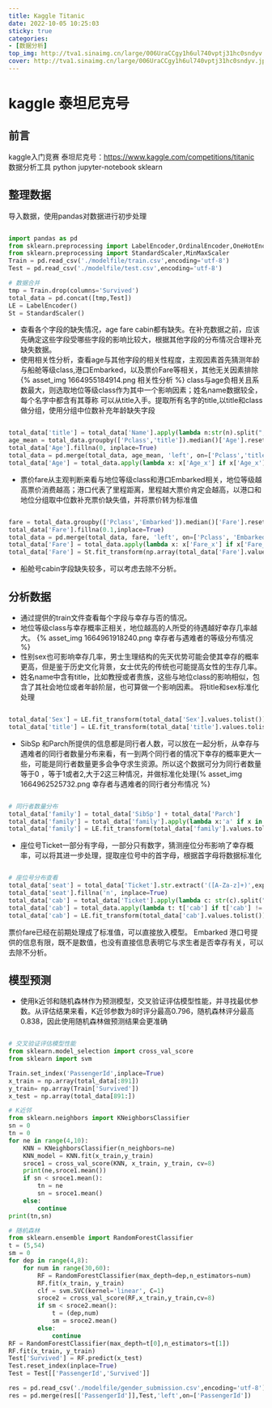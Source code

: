 ```yaml
---
title: Kaggle Titanic
date: 2022-10-05 10:25:03
sticky: true
categories:
- [数据分析]
top_img: http://tva1.sinaimg.cn/large/006UraCCgy1h6ul740vptj31hc0sndyv.jpg
cover: http://tva1.sinaimg.cn/large/006UraCCgy1h6ul740vptj31hc0sndyv.jpg
---
```

# kaggle 泰坦尼克号
## 前言
kaggle入门竞赛 泰坦尼克号：https://www.kaggle.com/competitions/titanic  
数据分析工具 python jupyter-notebook sklearn
## 整理数据
导入数据，使用pandas对数据进行初步处理
```python

import pandas as pd
from sklearn.preprocessing import LabelEncoder,OrdinalEncoder,OneHotEncoder
from sklearn.preprocessing import StandardScaler,MinMaxScaler
Train = pd.read_csv('./modelfile/train.csv',encoding='utf-8')
Test = pd.read_csv('./modelfile/test.csv',encoding='utf-8')

# 数据合并
tmp = Train.drop(columns='Survived')
total_data = pd.concat([tmp,Test])
LE = LabelEncoder()
St = StandardScaler()
```
+ 查看各个字段的缺失情况，age fare cabin都有缺失。在补充数据之前，应该先确定这些字段受哪些字段的影响比较大，根据其他字段的分布情况合理补充缺失数据。  
+ 使用相关性分析，查看age与其他字段的相关性程度，主观因素首先猜测年龄与船舱等级class,港口Embarked，以及票价Fare等相关，其他无关因素排除
{% asset_img 1664955184914.png 相关性分析 %}
class与age负相关且系数最大，则选取地位等级class作为其中一个影响因素；姓名name数据较全，每个名字中都含有其尊称 可以从title入手。提取所有名字的title,以title和class做分组，使用分组中位数补充年龄缺失字段
```python

total_data['title'] = total_data['Name'].apply(lambda n:str(n).split(",")[1].split(".")[0].replace(' ','').replace('Ms','Miss'))
age_mean = total_data.groupby(['Pclass','title']).median()['Age'].reset_index()
total_data['Age'].fillna(0, inplace=True)
total_data = pd.merge(total_data, age_mean, 'left', on=['Pclass','title'])
total_data['Age'] = total_data.apply(lambda x: x['Age_x'] if x['Age_x'] > 0 else x['Age_y'], axis=1)
```
+ 票价fare从主观判断来看与地位等级class和港口Embarked相关，地位等级越高票价消费越高；港口代表了里程距离，里程越大票价肯定会越高，以港口和地位分组取中位数补充票价缺失值，并将票价转为标准值
```python

fare = total_data.groupby(['Pclass','Embarked']).median()['Fare'].reset_index()
total_data['Fare'].fillna(0.1,inplace=True)
total_data = pd.merge(total_data, fare, 'left', on=['Pclass', 'Embarked'])
total_data['Fare'] = total_data.apply(lambda x: x['Fare_x'] if x['Fare_x'] > 0.1 and x['Fare_x'] == 0 else x['Fare_y'], axis=1)
total_data['Fare'] = St.fit_transform(np.array(total_data['Fare'].values.tolist()).reshape(-1,1))

```
+ 船舱号cabin字段缺失较多，可以考虑去除不分析。
## 分析数据
+ 通过提供的train文件查看每个字段与幸存与否的情况。
+ 地位等级class与幸存概率正相关，地位越高的人所受的待遇越好幸存几率越大。  {% asset_img 1664961918240.png 幸存者与遇难者的等级分布情况 %}
+ 性别sex也可影响幸存几率，男士生理结构的先天优势可能会使其幸存的概率更高，但是鉴于历史文化背景，女士优先的传统也可能提高女性的生存几率。
+ 姓名name中含有title，比如教授或者贵族，这些与地位class的影响相似，包含了其社会地位或者年龄阶层，也可算做一个影响因素。 将title和sex标准化处理
```python

total_data['Sex'] = LE.fit_transform(total_data['Sex'].values.tolist())
total_data['title'] = LE.fit_transform(total_data['title'].values.tolist())
```
+ SibSp 和Parch所提供的信息都是同行者人数，可以放在一起分析，从幸存与遇难者的同行者数量分布来看，有一到两个同行者的情况下幸存的概率更大一些，可能是同行者数量更多会争夺求生资源。所以这个数据可分为同行者数量等于0 ，等于1或者2,大于2这三种情况，并做标准化处理{% asset_img 1664962525732.png 幸存者与遇难者的同行者分布情况 %}
```python

# 同行者数量分布
total_data['family'] = total_data['SibSp'] + total_data['Parch']
total_data['family'] = total_data['family'].apply(lambda x:'a' if x in (1,2) else 'b' if x ==3 else 'c')
total_data['family'] = LE.fit_transform(total_data['family'].values.tolist())
```
+ 座位号Ticket一部分有字母，一部分只有数字，猜测座位分布影响了幸存概率，可以将其进一步处理，提取座位号中的首字母，根据首字母将数据标准化
```python

# 座位号分布查看
total_data['seat'] = total_data['Ticket'].str.extract('([A-Za-z]+)',expand=True)
total_data['seat'].fillna('n', inplace=True)
total_data['cab'] = total_data['Ticket'].apply(lambda c: str(c).split("/")[0] if "/" in str(c) else 'n')
total_data['cab'] = total_data.apply(lambda t: t['cab'] if t['cab'] != 'n' else 's' if t['seat'] != 'n' else 'num',axis=1)
total_data['cab'] = LE.fit_transform(total_data['cab'].values.tolist())
```
票价fare已经在前期处理成了标准值，可以直接放入模型。
Embarked 港口号提供的信息有限，既不是数值，也没有直接信息表明它与求生者是否幸存有关，可以去除不分析。
## 模型预测
+ 使用k近邻和随机森林作为预测模型，交叉验证评估模型性能，并寻找最优参数。从评估结果来看，K近邻参数为8时评分最高0.796，随机森林评分最高0.838，因此使用随机森林做预测结果会更准确

```python

# 交叉验证评估模型性能
from sklearn.model_selection import cross_val_score
from sklearn import svm

Train.set_index('PassengerId',inplace=True)
x_train = np.array(total_data[:891])
y_train= np.array(Train['Survived'])
x_test = np.array(total_data[891:])

# K近邻
from sklearn.neighbors import KNeighborsClassifier
sn = 0
tn = 0
for ne in range(4,10):
    KNN = KNeighborsClassifier(n_neighbors=ne)
    KNN_model = KNN.fit(x_train,y_train)
    sroce1 = cross_val_score(KNN, x_train, y_train, cv=8)
    print(ne,sroce1.mean())
    if sn < sroce1.mean():
        tn = ne
        sn = sroce1.mean()
    else:
        continue
print(tn,sn)

# 随机森林
from sklearn.ensemble import RandomForestClassifier
t = (5,54)
sm = 0
for dep in range(4,8):
    for num in range(30,60):
        RF = RandomForestClassifier(max_depth=dep,n_estimators=num)
        RF.fit(x_train, y_train)
        clf = svm.SVC(kernel='linear', C=1)
        sroce2 = cross_val_score(RF,x_train,y_train,cv=8)
        if sm < sroce2.mean():
            t = (dep,num)
            sm = sroce2.mean()
        else:
            continue
RF = RandomForestClassifier(max_depth=t[0],n_estimators=t[1])
RF.fit(x_train, y_train)
Test['Survived'] = RF.predict(x_test)
Test.reset_index(inplace=True)
Test = Test[['PassengerId','Survived']]

res = pd.read_csv('./modelfile/gender_submission.csv',encoding='utf-8')
res = pd.merge(res[['PassengerId']],Test,'left',on=['PassengerId'])

```
